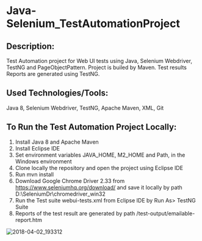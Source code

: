 # Java-Selenium_TestAutomationProject

## Description:

Test Automation project for Web UI tests using Java, Selenium Webdriver, TestNG and PageObjectPattern. Project is builed by Maven. Test results Reports are generated using TestNG.

## Used Technologies/Tools:

Java 8, Selenium Webdriver, TestNG, Apache Maven, XML, Git


## To Run the Test Automation Project Locally:

1)	Install Java 8 and Apache Maven
2)	Install Eclipse IDE
3)	Set environment variables JAVA_HOME, M2_HOME and Path, in the Windows environment
4)	Clone locally the repository and open the project using Eclipse IDE
5)  Run mvn install
6)  Download Google Chrome Driver 2.33 from https://www.seleniumhq.org/download/ and save it locally by path D:\SeleniumDr\chromedriver_win32
7)	Run the Test suite webui-tests.xml from Eclipse IDE by Run As> TestNG Suite
8)  Reports of the test result are generated by path /test-output/emailable-report.htm

![2018-04-02_193312](https://user-images.githubusercontent.com/6391522/38205340-e9cef780-36ae-11e8-9427-c33dbbf572b7.png)


